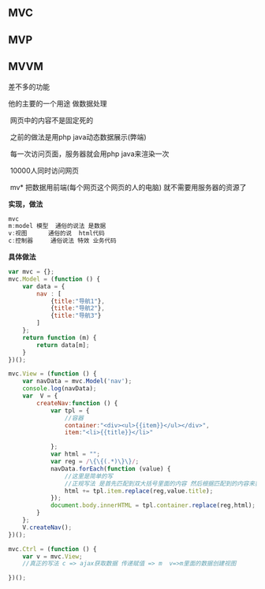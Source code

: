 ## MVC

## MVP

## MVVM

差不多的功能

他的主要的一个用途 做数据处理

​    网页中的内容不是固定死的

​    之前的做法是用php java动态数据展示(弊端)

​    每一次访问页面，服务器就会用php java来渲染一次

​    10000人同时访问网页

​    mv* 把数据用前端(每个网页这个网页的人的电脑) 就不需要用服务器的资源了

**实现，做法**

```js
mvc
m:model 模型  通俗的说法 是数据
v:视图      通俗的说  html代码
c:控制器     通俗说法 特效 业务代码 
```

**具体做法**

```js
var mvc = {};
mvc.Model = (function () {
    var data = {
        nav : [
            {title:"导航1"},
            {title:"导航2"},
            {title:"导航3"}
        ]
    };
    return function (m) {
        return data[m];
    }
})();

mvc.View = (function () {
    var navData = mvc.Model('nav');
    console.log(navData);
    var  V = {
        createNav:function () {
            var tpl = {
                //容器
                container:"<div><ul>{{item}}</ul></div>",
                item:"<li>{{title}}</li>"

            };
            var html = "";
            var reg = /\{\{(.*)\}\}/;
            navData.forEach(function (value) {
                //这里是简单的写
                //正规写法 是首先匹配到双大括号里面的内容 然后根据匹配到的内容来获取数据
                html += tpl.item.replace(reg,value.title);
            });
            document.body.innerHTML = tpl.container.replace(reg,html);
        }
    };
    V.createNav();
})();

mvc.Ctrl = (function () {
    var v = mvc.View;
    //真正的写法 c => ajax获取数据 传递赋值 => m  v=>m里面的数据创建视图

})();
```
